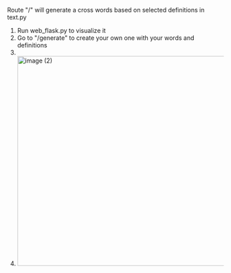 Route "/" will generate a cross words based on selected definitions in text.py
1) Run web_flask.py to visualize it
2) Go to "/generate" to create your own one with your words and definitions
3)
4) <img width="488" alt="image (2)" src="https://github.com/fhabert/cross_words/assets/77192553/fff00467-622e-41ae-8231-2a948f3e24f7">
